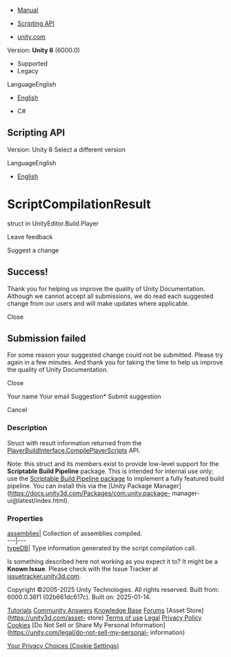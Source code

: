 [ ]()

  * [Manual](../Manual/index.html)
  * [Scripting API](../ScriptReference/index.html)

  * [unity.com](https://unity.com/)

Version: **Unity 6** (6000.0)

  * Supported
  * Legacy

LanguageEnglish

  * [English]()

  * C#

[ ](https://docs.unity3d.com)

## Scripting API

Version: Unity 6 Select a different version

LanguageEnglish

  * [English]()

# ScriptCompilationResult

struct in UnityEditor.Build.Player

Leave feedback

Suggest a change

## Success!

Thank you for helping us improve the quality of Unity Documentation. Although
we cannot accept all submissions, we do read each suggested change from our
users and will make updates where applicable.

Close

## Submission failed

For some reason your suggested change could not be submitted. Please <a>try
again</a> in a few minutes. And thank you for taking the time to help us
improve the quality of Unity Documentation.

Close

Your name Your email Suggestion* Submit suggestion

Cancel

[ ]()

### Description

Struct with result information returned from the
[PlayerBuildInterface.CompilePlayerScripts](Build.Player.PlayerBuildInterface.CompilePlayerScripts.html)
API.

Note: this struct and its members exist to provide low-level support for the
**Scriptable Build Pipeline** package. This is intended for internal use only;
use the [Scriptable Build Pipeline
package](https://docs.unity3d.com/Packages/com.unity.scriptablebuildpipeline@latest/index.html)
to implement a fully featured build pipeline. You can install this via the
[Unity Package Manager](https://docs.unity3d.com/Packages/com.unity.package-
manager-ui@latest/index.html).

### Properties

[assemblies](Build.Player.ScriptCompilationResult-assemblies.html)| Collection
of assemblies compiled.  
---|---  
[typeDB](Build.Player.ScriptCompilationResult-typeDB.html)| Type information
generated by the script compilation call.  
  
Is something described here not working as you expect it to? It might be a
**Known Issue**. Please check with the Issue Tracker at
[issuetracker.unity3d.com](https://issuetracker.unity3d.com).

Copyright ©2005-2025 Unity Technologies. All rights reserved. Built from:
6000.0.36f1 (02b661dc617c). Built on: 2025-01-14.

[Tutorials](https://unity3d.com/learn) [Community
Answers](https://answers.unity3d.com) [Knowledge
Base](https://support.unity3d.com/hc/en-us)
[Forums](https://forum.unity3d.com) [Asset Store](https://unity3d.com/asset-
store) [Terms of use](https://docs.unity3d.com/Manual/TermsOfUse.html)
[Legal](https://unity.com/legal) [Privacy
Policy](https://unity.com/legal/privacy-policy)
[Cookies](https://unity.com/legal/cookie-policy) [Do Not Sell or Share My
Personal Information](https://unity.com/legal/do-not-sell-my-personal-
information)

[Your Privacy Choices (Cookie Settings)](javascript:void\(0\);)

